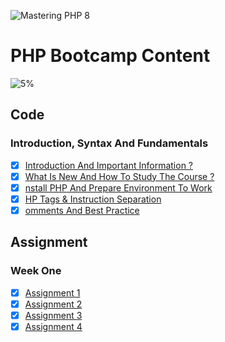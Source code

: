 ![Mastering PHP 8](https://elzero.org/php-bootcamp.png)

# PHP Bootcamp Content

![5%](https://progress-bar.dev/5/?title=Done)

## Code

### Introduction, Syntax And Fundamentals

- [x] [Introduction And Important Information ?](https://elzero.org/php-2022-introduction-important-information/)
- [x] [What Is New And How To Study The Course ?](https://elzero.org/php-2022-whats-new-and-how-to-study-the-course/)
- [x] [nstall PHP And Prepare Environment To Work](https://elzero.org/php-2022-install-php-and-prepare-environment-to-work/)
- [x] [HP Tags & Instruction Separation](https://elzero.org/php-2022-tags-and-instructions-separation/)
- [x] [omments And Best Practice](https://elzero.org/php-2022-comments-and-best-practices/)

## Assignment

### Week One

- [x] [Assignment 1](./week_one/assignment_1.php)
- [x] [Assignment 2](./week_one/assignment_2.php)
- [x] [Assignment 3](./week_one/assignment_3.php)
- [x] [Assignment 4](./week_one/assignment_4.php)